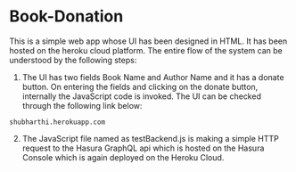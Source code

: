 # Book-Donation

This is a simple web app whose UI has been designed in HTML. It has been hosted on the heroku cloud platform. The entire flow of the system can be understood by the following steps:
1) The UI has two fields Book Name and Author Name and it has a donate button. On entering the fields and clicking on the donate button, internally the JavaScript code is invoked. The UI can be checked through the following link below:
```
shubharthi.herokuapp.com
```

2) The JavaScript file named as testBackend.js is making a simple HTTP request to the Hasura GraphQL api which is hosted on the Hasura Console which is again deployed on the Heroku Cloud.
